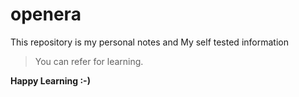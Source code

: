 # openera
This repository is my personal notes and My self tested information

> You can refer for learning.

**Happy Learning :-)**
